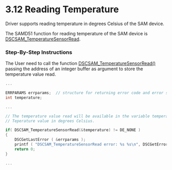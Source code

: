 # 3.12 Reading Temperature

Driver supports reading temperature in degrees Celsius of the SAM device.‌

The SAMD51 function for reading temperature of the SAM device is [DSCSAM\_TemperatureSensorRead](../9.-samd51-apis/dscsam_temperaturesensorread.md).‌

### Step-By-Step Instructions <a href="#step-by-step-instructions" id="step-by-step-instructions"></a>

The User need to call the function [DSCSAM\_TemperatureSensorRead()](../9.-samd51-apis/dscsam_temperaturesensorread.md) passing the address of an integer buffer as argument to store the temperature value read.

```c
...

ERRPARAMS errparams;  // structure for returning error code and error string
int temperature;

...

// The temperature value read will be available in the variable temperature after the call to function DSCSAM_TemperatureSensorRead.
// Teperature value in degrees Celsius.

if( DSCSAM_TemperatureSensorRead(&temperature) != DE_NONE )
{
    DSCGetLastError ( &errparams );
    printf ( "DSCSAM_TemperatureSensorRead error: %s %s\n", DSCGetErrorString ( errparams.ErrCode ), errparams.errstring );		
    return 0;
}

...
```
